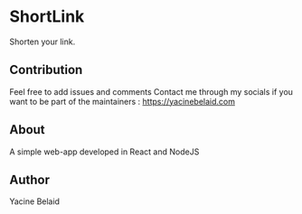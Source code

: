 # ShortLink
Shorten your link.

## Contribution 
Feel free to add issues and comments
Contact me through my socials if you want to be part of the maintainers : https://yacinebelaid.com


## About
A simple web-app developed in React and NodeJS

## Author 
Yacine Belaid
